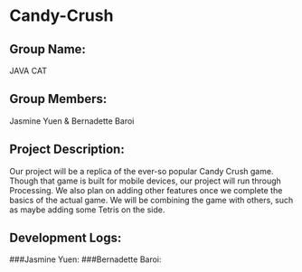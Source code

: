 # Candy-Crush

## Group Name: 
JAVA CAT

## Group Members: 
Jasmine Yuen & Bernadette Baroi 

## Project Description: 
Our project will be a replica of the ever-so popular Candy Crush game. Though that game is built for mobile devices, our project will run through Processing. We also plan on adding other features once we complete the basics of the actual game. We will be combining the game with others, such as maybe adding some Tetris on the side.

## Development Logs: 
###Jasmine Yuen:
###Bernadette Baroi:
